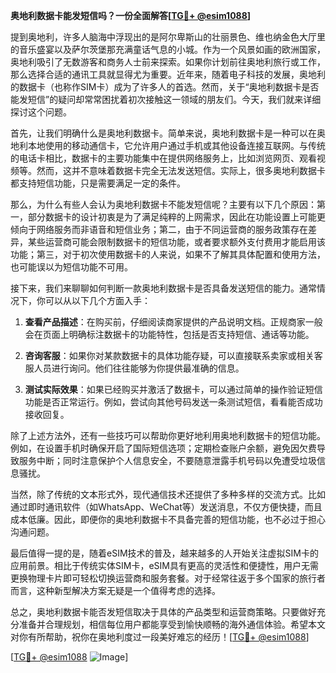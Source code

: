 **奥地利数据卡能发短信吗？一份全面解答[[TG💪+ @esim1088](https://t.me/s/esim1088)]**

提到奥地利，许多人脑海中浮现出的是阿尔卑斯山的壮丽景色、维也纳金色大厅里的音乐盛宴以及萨尔茨堡那充满童话气息的小城。作为一个风景如画的欧洲国家，奥地利吸引了无数游客和商务人士前来探索。如果你计划前往奥地利旅行或工作，那么选择合适的通讯工具就显得尤为重要。近年来，随着电子科技的发展，奥地利的数据卡（也称作SIM卡）成为了许多人的首选。然而，关于“奥地利数据卡是否能发短信”的疑问却常常困扰着初次接触这一领域的朋友们。今天，我们就来详细探讨这个问题。

首先，让我们明确什么是奥地利数据卡。简单来说，奥地利数据卡是一种可以在奥地利本地使用的移动通信卡，它允许用户通过手机或其他设备连接互联网。与传统的电话卡相比，数据卡的主要功能集中在提供网络服务上，比如浏览网页、观看视频等。然而，这并不意味着数据卡完全无法发送短信。实际上，很多奥地利数据卡都支持短信功能，只是需要满足一定的条件。

那么，为什么有些人会认为奥地利数据卡不能发短信呢？主要有以下几个原因：第一，部分数据卡的设计初衷是为了满足纯粹的上网需求，因此在功能设置上可能更倾向于网络服务而非语音和短信业务；第二，由于不同运营商的服务政策存在差异，某些运营商可能会限制数据卡的短信功能，或者要求额外支付费用才能启用该功能；第三，对于初次使用数据卡的人来说，如果不了解其具体配置和使用方法，也可能误以为短信功能不可用。

接下来，我们来聊聊如何判断一款奥地利数据卡是否具备发送短信的能力。通常情况下，你可以从以下几个方面入手：

1. **查看产品描述**：在购买前，仔细阅读商家提供的产品说明文档。正规商家一般会在页面上明确标注数据卡的功能特性，包括是否支持短信、通话等功能。

2. **咨询客服**：如果你对某款数据卡的具体功能存疑，可以直接联系卖家或相关客服人员进行询问。他们往往能够为你提供最准确的信息。

3. **测试实际效果**：如果已经购买并激活了数据卡，可以通过简单的操作验证短信功能是否正常运行。例如，尝试向其他号码发送一条测试短信，看看能否成功接收回复。

除了上述方法外，还有一些技巧可以帮助你更好地利用奥地利数据卡的短信功能。例如，在设置手机时确保开启了国际短信选项；定期检查账户余额，避免因欠费导致服务中断；同时注意保护个人信息安全，不要随意泄露手机号码以免遭受垃圾信息骚扰。

当然，除了传统的文本形式外，现代通信技术还提供了多种多样的交流方式。比如通过即时通讯软件（如WhatsApp、WeChat等）发送消息，不仅方便快捷，而且成本低廉。因此，即便你的奥地利数据卡不具备完善的短信功能，也不必过于担心沟通问题。

最后值得一提的是，随着eSIM技术的普及，越来越多的人开始关注虚拟SIM卡的应用前景。相比于传统实体SIM卡，eSIM具有更高的灵活性和便捷性，用户无需更换物理卡片即可轻松切换运营商和服务套餐。对于经常往返于多个国家的旅行者而言，这种新型解决方案无疑是一个值得考虑的选择。

总之，奥地利数据卡能否发短信取决于具体的产品类型和运营商策略。只要做好充分准备并合理规划，相信每位用户都能享受到愉快顺畅的海外通信体验。希望本文对你有所帮助，祝你在奥地利度过一段美好难忘的经历！[[TG💪+ @esim1088](https://t.me/s/esim1088)]

[[TG💪+ @esim1088](https://t.me/s/esim1088) ![Image](https://i.postimg.cc/4NQfJmqS/Snipaste-2025-05-13-00-14-12.png)]